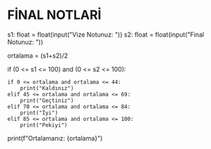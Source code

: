 # FİNAL NOTLARİ

s1: float = float(input("Vize Notunuz: "))
s2: float = float(input("Final Notunuz: "))

ortalama = (s1+s2)/2

if (0 <= s1 <= 100) and (0 <= s2 <= 100):

    if 0 <= ortalama and ortalama <= 44:
        print("Kaldınız")
    elif 45 <= ortalama and ortalama <= 69:
        print("Geçtiniz")
    elif 70 <= ortalama and ortalama <= 84:
        print("İyi")
    elif 85 <= ortalama and ortalama <= 100:
        print("Pekiyi")

print(f"Ortalamanız: {ortalama}")

